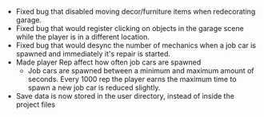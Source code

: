 - Fixed bug that disabled moving decor/furniture items when redecorating garage.
- Fixed bug that would register clicking on objects in the garage scene while the player is in a different location.
- Fixed bug that would desync the number of mechanics when a job car is spawned and immediately it's repair is started.
- Made player Rep affect how often job cars are spawned
	- Job cars are spawned between a minimum and maximum amount of seconds. Every 1000 rep the player earns the maximum time to spawn a new job car is reduced slightly.
- Save data is now stored in the user directory, instead of inside the project files
